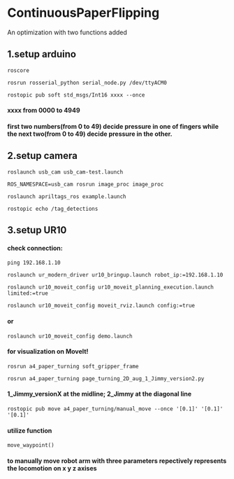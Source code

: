 # ContinuousPaperFlipping
An optimization with two functions added

## 1.setup arduino 

```roscore```

```rosrun rosserial_python serial_node.py /dev/ttyACM0```

```rostopic pub soft std_msgs/Int16 xxxx --once```

#### **xxxx from 0000 to 4949** 

#### first two numbers(from 0 to 49) decide pressure in one of fingers while the next two(from 0 to 49) decide pressure in the other.

## 2.setup camera

```roslaunch usb_cam usb_cam-test.launch```

```ROS_NAMESPACE=usb_cam rosrun image_proc image_proc```

```roslaunch apriltags_ros example.launch```

```rostopic echo /tag_detections```

## 3.setup UR10

#### check connection: 
```ping 192.168.1.10```

```roslaunch ur_modern_driver ur10_bringup.launch robot_ip:=192.168.1.10```

```roslaunch ur10_moveit_config ur10_moveit_planning_execution.launch limited:=true```

```roslaunch ur10_moveit_config moveit_rviz.launch config:=true ``` 
####  or 
```roslaunch ur10_moveit_config demo.launch ``` 
#### for visualization on MoveIt!

```rosrun a4_paper_turning soft_gripper_frame```

```rosrun a4_paper_turning page_turning_2D_aug_1_Jimmy_version2.py```

#### 1_Jimmy_versionX at the midline; 2_Jimmy at the diagonal line

```rostopic pub move a4_paper_turning/manual_move --once '[0.1]' '[0.1]' '[0.1]'```

#### utilize function 
```move_waypoint()``` 
#### to manually move robot arm with three parameters repectively represents the locomotion on x y z axises
